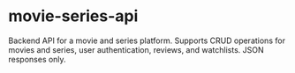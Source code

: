 # movie-series-api
Backend API for a movie and series platform. Supports CRUD operations for movies and series, user authentication, reviews, and watchlists. JSON responses only.
